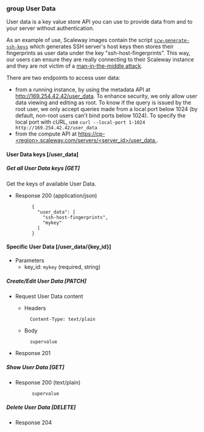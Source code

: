 ### group User Data

User data is a key value store API you can use to provide data from and to your
server without authentication.

As an example of use, Scaleway images contain the script
[`scw-generate-ssh-keys`][scw-generate-ssh-keys] which generates SSH server's
host keys then stores their fingerprints as user data under the key
"ssh-host-fingerprints". This way, our users can ensure they are really
connecting to their Scaleway instance and they are not victim of a [man-in-the-middle
attack][mitm].

[scw-generate-ssh-keys]: https://github.com/scaleway/image-tools/blob/master/skeleton-common/usr/local/sbin/scw-generate-ssh-keys#L14
[mitm]: https://en.wikipedia.org/wiki/Man-in-the-middle_attack

There are two endpoints to access user data:

* from a running instance, by using the metadata API at
  http://169.254.42.42/user_data. To enhance security, we only allow user data
  viewing and editing as root. To know if the query is issued by the root user,
  we only accept queries made from a local port below 1024 (by default,
  non-root users can't bind ports below 1024). To specify the local port with
  cURL, use `curl --local-port 1-1024 http://169.254.42.42/user_data`
* from the compute API at
  [https://cp-\<region\>.scaleway.com/servers/\<server_id\>/user_data.](https://cp-\<region\>.scaleway.com/servers/\<server_id\>/user_data).


#### User Data keys [/user_data]

##### Get all User Data keys [GET]

Get the keys of available User Data.

+ Response 200 (application/json)

            {
              "user_data": [
                "ssh-host-fingerprints",
                "mykey"
              ]
            }


#### Specific User Data [/user_data/{key_id}]

+ Parameters
    + key_id: `mykey` (required, string)

##### Create/Edit User Data [PATCH]

+ Request User Data content
    + Headers

            Content-Type: text/plain

    + Body

            supervalue


+ Response 201

##### Show User Data [GET]

+ Response 200 (text/plain)

            supervalue

##### Delete User Data [DELETE]

+ Response 204
